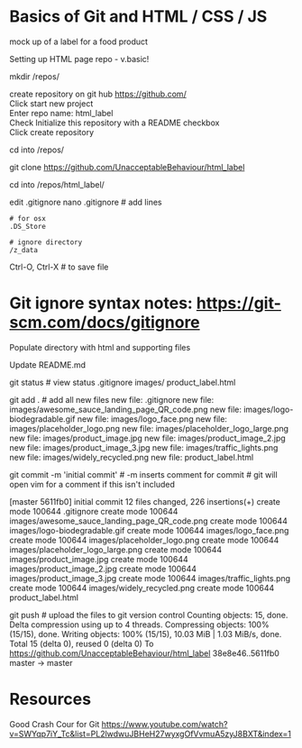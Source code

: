 # Basics of Git and HTML / CSS / JS
mock up of a label for a food product

Setting up HTML page repo - v.basic!

mkdir /repos/

create repository on git hub
	https://github.com/  
	Click start new project  
	Enter repo name: html_label  
	Check Initialize this repository with a README checkbox  
	Click create repository  

cd into /repos/

git clone https://github.com/UnacceptableBehaviour/html_label

cd into /repos/html_label/

edit .gitignore
	nano .gitignore
	# add lines

	# for osx
	.DS_Store

	# ignore directory	
	/z_data
  
  Ctrl-O, Ctrl-X		# to save file
  
# Git ignore syntax notes: https://git-scm.com/docs/gitignore

Populate directory with html and supporting files

Update README.md

git status    # view status
	.gitignore
	images/
	product_label.html

git add .     # add all new files
	new file:   .gitignore
	new file:   images/awesome_sauce_landing_page_QR_code.png
	new file:   images/logo-biodegradable.gif
	new file:   images/logo_face.png
	new file:   images/placeholder_logo.png
	new file:   images/placeholder_logo_large.png
	new file:   images/product_image.jpg
	new file:   images/product_image_2.jpg
	new file:   images/product_image_3.jpg
	new file:   images/traffic_lights.png
	new file:   images/widely_recycled.png
	new file:   product_label.html

git commit -m 'initial commit'  # -m inserts comment for commit
                                # git will open vim for a comment if this isn't included

[master 5611fb0] initial commit
 12 files changed, 226 insertions(+)
 create mode 100644 .gitignore
 create mode 100644 images/awesome_sauce_landing_page_QR_code.png
 create mode 100644 images/logo-biodegradable.gif
 create mode 100644 images/logo_face.png
 create mode 100644 images/placeholder_logo.png
 create mode 100644 images/placeholder_logo_large.png
 create mode 100644 images/product_image.jpg
 create mode 100644 images/product_image_2.jpg
 create mode 100644 images/product_image_3.jpg
 create mode 100644 images/traffic_lights.png
 create mode 100644 images/widely_recycled.png
 create mode 100644 product_label.html

git push  # upload the files to git version control
Counting objects: 15, done.
Delta compression using up to 4 threads.
Compressing objects: 100% (15/15), done.
Writing objects: 100% (15/15), 10.03 MiB | 1.03 MiB/s, done.
Total 15 (delta 0), reused 0 (delta 0)
To https://github.com/UnacceptableBehaviour/html_label
   38e8e46..5611fb0  master -> master


# Resources
Good Crash Cour for Git
https://www.youtube.com/watch?v=SWYqp7iY_Tc&list=PL2lwdwuJBHeH27wyxgOfVvmuA5zyJ8BXT&index=1



